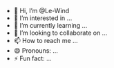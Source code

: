 - 👋 Hi, I’m @Le-Wind
- 👀 I’m interested in ...
- 🌱 I’m currently learning ...
- 💞️ I’m looking to collaborate on ...
- 📫 How to reach me ...
- 😄 Pronouns: ...
- ⚡ Fun fact: ...

<!---
Le-Wind/Le-Wind is a ✨ special ✨ repository because its `README.md` (this file) appears on your GitHub profile.
You can click the Preview link to take a look at your changes.
--->
